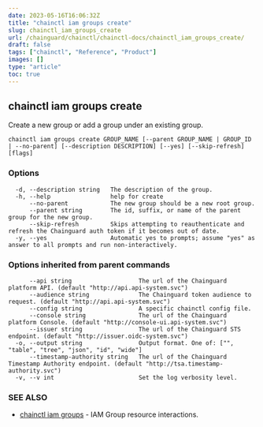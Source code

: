 ```yaml
---
date: 2023-05-16T16:06:32Z
title: "chainctl iam groups create"
slug: chainctl_iam_groups_create
url: /chainguard/chainctl/chainctl-docs/chainctl_iam_groups_create/
draft: false
tags: ["chainctl", "Reference", "Product"]
images: []
type: "article"
toc: true
---
```

## chainctl iam groups create

Create a new group or add a group under an existing group.

```
chainctl iam groups create GROUP_NAME [--parent GROUP_NAME | GROUP_ID | --no-parent] [--description DESCRIPTION] [--yes] [--skip-refresh] [flags]
```

### Options

```
  -d, --description string   The description of the group.
  -h, --help                 help for create
      --no-parent            The new group should be a new root group.
      --parent string        The id, suffix, or name of the parent group for the new group.
      --skip-refresh         Skips attempting to reauthenticate and refresh the Chainguard auth token if it becomes out of date.
  -y, --yes                  Automatic yes to prompts; assume "yes" as answer to all prompts and run non-interactively.
```

### Options inherited from parent commands

```
      --api string                   The url of the Chainguard platform API. (default "http://api.api-system.svc")
      --audience string              The Chainguard token audience to request. (default "http://api.api-system.svc")
      --config string                A specific chainctl config file.
      --console string               The url of the Chainguard platform Console. (default "http://console-ui.api-system.svc")
      --issuer string                The url of the Chainguard STS endpoint. (default "http://issuer.oidc-system.svc")
  -o, --output string                Output format. One of: ["", "table", "tree", "json", "id", "wide"]
      --timestamp-authority string   The url of the Chainguard Timestamp Authority endpoint. (default "http://tsa.timestamp-authority.svc")
  -v, --v int                        Set the log verbosity level.
```

### SEE ALSO

* [chainctl iam groups](/chainguard/chainctl/chainctl-docs/chainctl_iam_groups/)	 - IAM Group resource interactions.

